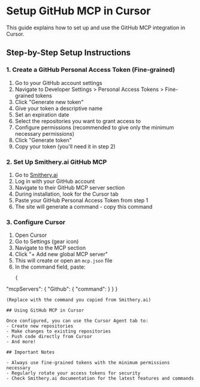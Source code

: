 # Setup GitHub MCP in Cursor

This guide explains how to set up and use the GitHub MCP integration in Cursor.

## Step-by-Step Setup Instructions

### 1. Create a GitHub Personal Access Token (Fine-grained)

1. Go to your GitHub account settings
2. Navigate to Developer Settings > Personal Access Tokens > Fine-grained tokens
3. Click "Generate new token"
4. Give your token a descriptive name
5. Set an expiration date
6. Select the repositories you want to grant access to
7. Configure permissions (recommended to give only the minimum necessary permissions)
8. Click "Generate token"
9. Copy your token (you'll need it in step 2)

### 2. Set Up Smithery.ai GitHub MCP

1. Go to [Smithery.ai](https://smithery.ai)
2. Log in with your GitHub account
3. Navigate to their GitHub MCP server section
4. During installation, look for the Cursor tab
5. Paste your GitHub Personal Access Token from step 1
6. The site will generate a command - copy this command

### 3. Configure Cursor

1. Open Cursor
2. Go to Settings (gear icon)
3. Navigate to the MCP section
4. Click "+ Add new global MCP server"
5. This will create or open an `mcp.json` file
6. In the command field, paste:
   ```
   {
  "mcpServers": {
    "Github": {
      "command": <PASTE YOUR COMMAND>
    }
  }
}

   ```
   (Replace with the command you copied from Smithery.ai)

## Using GitHub MCP in Cursor

Once configured, you can use the Cursor Agent tab to:
- Create new repositories
- Make changes to existing repositories
- Push code directly from Cursor
- And more!

## Important Notes

- Always use fine-grained tokens with the minimum permissions necessary
- Regularly rotate your access tokens for security
- Check Smithery.ai documentation for the latest features and commands

